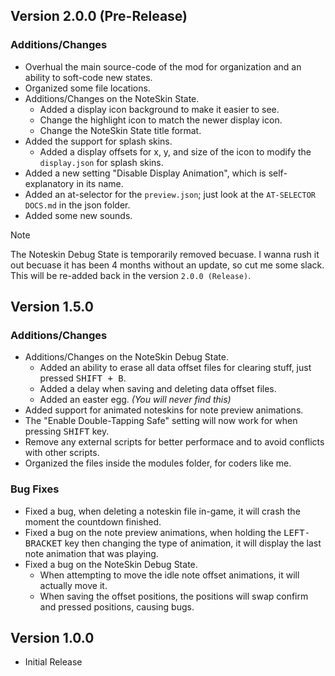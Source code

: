 ## Version 2.0.0 (Pre-Release)
### Additions/Changes
- Overhual the main source-code of the mod for organization and an ability to soft-code new states.
- Organized some file locations.
- Additions/Changes on the NoteSkin State.
     - Added a display icon background to make it easier to see.
     - Change the highlight icon to match the newer display icon.
     - Change the NoteSkin State title format.
- Added the support for splash skins.
     - Added a display offsets for x, y, and size of the icon to modify the `display.json` for splash skins.
- Added a new setting "Disable Display Animation", which is self-explanatory in its name.
- Added an at-selector for the `preview.json`; just look at the `AT-SELECTOR DOCS.md` in the json folder.
- Added some new sounds.

> [!NOTE]
> The Noteskin Debug State is temporarily removed becuase. I wanna rush it out becuase it has been 4 months without an update, so cut me some slack. This will be re-added back in the version `2.0.0 (Release)`.

## Version 1.5.0
### Additions/Changes
- Additions/Changes on the NoteSkin Debug State.
     - Added an ability to erase all data offset files for clearing stuff, just pressed <kbd>SHIFT + B</kbd>.
     - Added a delay when saving and deleting data offset files.
     - Added an easter egg. _(You will never find this)_
- Added support for animated noteskins for note preview animations.
- The "Enable Double-Tapping Safe" setting will now work for when pressing <kbd>SHIFT</kbd> key.
- Remove any external scripts for better performace and to avoid conflicts with other scripts.
- Organized the files inside the modules folder, for coders like me.

### Bug Fixes
- Fixed a bug, when deleting a noteskin file in-game, it will crash the moment the countdown finished.
- Fixed a bug on the note preview animations, when holding the <kbd>LEFT-BRACKET</kbd> key then changing the type of animation, it will display the last note animation that was playing.
- Fixed a bug on the NoteSkin Debug State.
     - When attempting to move the idle note offset animations, it will actually move it.
     - When saving the offset positions, the positions will swap confirm and pressed positions, causing bugs.

## Version 1.0.0
- Initial Release
